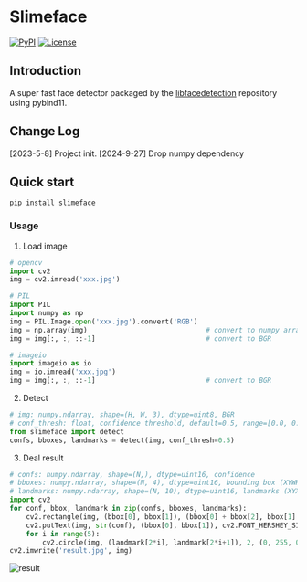 # Slimeface
[![PyPI](https://img.shields.io/pypi/v/slimeface.svg)](https://pypi.python.org/pypi/slimeface)
[![License](https://img.shields.io/badge/license-BSD-blue.svg)](LICENSE)
## Introduction 
A super fast face detector packaged by the [libfacedetection](https://github.com/ShiqiYu/libfacedetection) repository using pybind11.
## Change Log
[2023-5-8] Project init.
[2024-9-27] Drop numpy dependency

## Quick start
```shell
pip install slimeface
```

### Usage
1. Load image
```python
# opencv
import cv2
img = cv2.imread('xxx.jpg')

# PIL
import PIL
import numpy as np
img = PIL.Image.open('xxx.jpg').convert('RGB')
img = np.array(img)                             # convert to numpy array
img = img[:, :, ::-1]                           # convert to BGR

# imageio
import imageio as io
img = io.imread('xxx.jpg')
img = img[:, :, ::-1]                           # convert to BGR
```
2. Detect
```python
# img: numpy.ndarray, shape=(H, W, 3), dtype=uint8, BGR
# conf_thresh: float, confidence threshold, default=0.5, range=[0.0, 0.1]
from slimeface import detect
confs, bboxes, landmarks = detect(img, conf_thresh=0.5)
```
3. Deal result
```python
# confs: numpy.ndarray, shape=(N,), dtype=uint16, confidence 
# bboxes: numpy.ndarray, shape=(N, 4), dtype=uint16, bounding box (XYWH)
# landmarks: numpy.ndarray, shape=(N, 10), dtype=uint16, landmarks (XYXYXYXYXY)
import cv2
for conf, bbox, landmark in zip(confs, bboxes, landmarks):
    cv2.rectangle(img, (bbox[0], bbox[1]), (bbox[0] + bbox[2], bbox[1] + bbox[3]), (0, 255, 0), 1)
    cv2.putText(img, str(conf), (bbox[0], bbox[1]), cv2.FONT_HERSHEY_SIMPLEX, 0.5, (0, 0, 255), 1)
    for i in range(5):
        cv2.circle(img, (landmark[2*i], landmark[2*i+1]), 2, (0, 255, 0), 1)
cv2.imwrite('result.jpg', img)
```
![result](resources/result.jpg)
